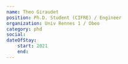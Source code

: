 ```yaml
---
name: Theo Giraudet
position: Ph.D. Student (CIFRE) / Engineer
organization: Univ Rennes 1 / Obeo
category: phd 
social:
dateOfStay: 
    start: 2021
    end: 
---
```

